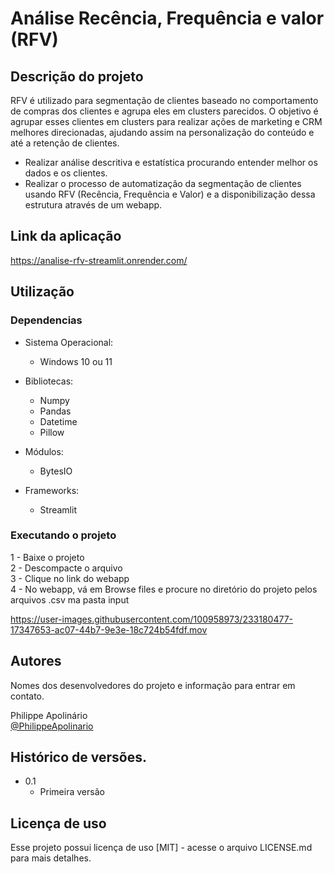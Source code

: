 # Análise Recência, Frequência e valor (RFV)

## Descrição do projeto

RFV é utilizado para segmentação de clientes baseado no comportamento de compras dos clientes e agrupa eles em clusters parecidos. 
O objetivo é agrupar esses clientes em clusters para realizar ações de marketing e CRM melhores direcionadas, ajudando assim na personalização do conteúdo e até a retenção de clientes.

* Realizar análise descritiva e estatística procurando entender melhor os dados e os clientes.  
* Realizar o processo de automatização da segmentação de clientes usando RFV (Recência, Frequência e Valor) e a disponibilização dessa estrutura através de um webapp.  

## Link da aplicação
https://analise-rfv-streamlit.onrender.com/

## Utilização

### Dependencias

* Sistema Operacional:
    * Windows 10 ou 11

* Bibliotecas:
    * Numpy
    * Pandas
    * Datetime
    * Pillow

* Módulos:
    * BytesIO

* Frameworks:
    * Streamlit    

### Executando o projeto

 1 - Baixe o projeto  
 2 - Descompacte o arquivo  
 3 - Clique no link do webapp  
 4 - No webapp, vá em Browse files e procure no diretório do projeto pelos arquivos .csv ma pasta input  
   
 https://user-images.githubusercontent.com/100958973/233180477-17347653-ac07-44b7-9e3e-18c724b54fdf.mov

## Autores

Nomes dos desenvolvedores do projeto e informação para entrar em contato.

Philippe Apolinário    
[@PhilippeApolinario](https://www.linkedin.com/in/philipperapolinario/)

## Histórico de versões.

* 0.1
    * Primeira versão

## Licença de uso

Esse projeto possui licença de uso [MIT] - acesse o arquivo LICENSE.md para mais detalhes.
